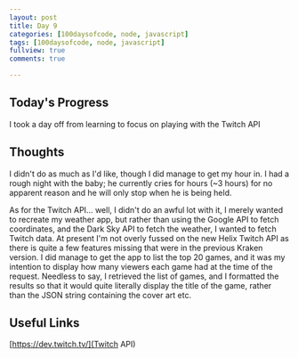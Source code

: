 ```yaml
---
layout: post
title: Day 9
categories: [100daysofcode, node, javascript]
tags: [100daysofcode, node, javascript]
fullview: true
comments: true

---
```


## Today's Progress
I took a day off from learning to focus on playing with the Twitch API

## Thoughts
I didn't do as much as I'd like, though I did manage to get my hour in.  I had a rough night with the baby; he currently cries for hours (~3 hours) for no apparent reason and he will only stop when he is being held.

As for the Twitch API... well, I didn't do an awful lot with it, I merely wanted to recreate my weather app, but rather than using the Google API to fetch coordinates, and the Dark Sky API to fetch the weather, I wanted to fetch Twitch data.  At present I'm not overly fussed on the new Helix Twitch API as there is quite a few features missing that were in the previous Kraken version.  I did manage to get the app to list the top 20 games, and it was my intention to display how many viewers each game had at the time of the request.  Needless to say, I retrieved the list of games, and I formatted the results so that it would quite literally display the title of the game, rather than the JSON string containing the cover art etc.

## Useful Links
[https://dev.twitch.tv/](Twitch API)
